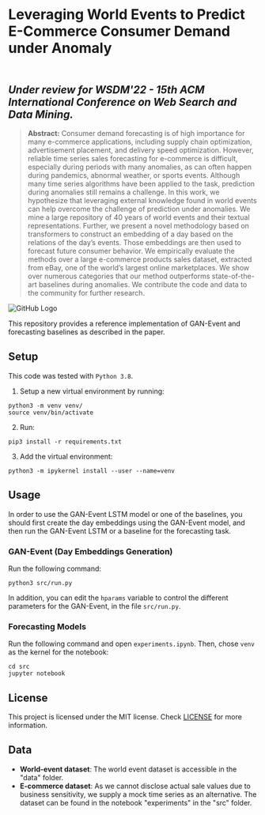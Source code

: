 # Leveraging World Events to Predict E-Commerce Consumer Demand under Anomaly
\
_Under review for WSDM'22 - 15th ACM International Conference on Web Search and Data Mining._
---
> **Abstract:** Consumer demand forecasting is of high importance for many e-commerce applications, including supply chain optimization, advertisement placement, and delivery speed optimization. 
However, reliable time series sales forecasting for e-commerce is difficult, especially during periods with many anomalies, as can often happen during pandemics, abnormal weather, or sports events. Although many time series algorithms have been applied to the task, prediction during anomalies still remains a challenge. 
In this work, we hypothesize that leveraging external knowledge found in world events can help overcome the challenge of prediction under anomalies. We mine a large repository of 40 years of world events and their textual representations. 
Further, we present a novel methodology based on transformers to construct an embedding of a day based on the relations of the day’s events. 
Those embeddings are then used to forecast future consumer behavior. 
We empirically evaluate the methods over a large e-commerce products sales dataset, extracted from eBay, one of the world’s largest online marketplaces. We show over numerous categories that our method outperforms state-of-the-art baselines during anomalies. We contribute the code and data to the community for further research.

![GitHub Logo](https://user-images.githubusercontent.com/57223242/119711281-04b85e80-be68-11eb-8907-1649b3cc847e.png)

This repository provides a reference implementation of GAN-Event and forecasting baselines as described in the paper.

## Setup

This code was tested with `Python 3.8`.

1. Setup a new virtual environment by running:
```shell script
python3 -m venv venv/
source venv/bin/activate
```

2. Run:
```shell script
pip3 install -r requirements.txt
```

3. Add the virtual environment:
```shell script
python3 -m ipykernel install --user --name=venv
```

## Usage
In order to use the GAN-Event LSTM model or one of the baselines,
you should first create the day embeddings using the GAN-Event model, 
and then run the GAN-Event LSTM or a baseline for the forecasting task.
### GAN-Event (Day Embeddings Generation)
Run the following command:
```shell script
python3 src/run.py
```
In addition, you can edit the `hparams` variable to control the different
parameters for the GAN-Event, in the file `src/run.py`.

### Forecasting Models
Run the following command and open `experiments.ipynb`.
Then, chose `venv` as the kernel for the notebook: 
```shell script
cd src
jupyter notebook
```

## License
This project is licensed under the MIT license. 
Check [LICENSE](LICENSE) for more information.


## Data
- **World-event dataset**: The world event dataset is accessible in the "data" folder. 
- **E-commerce dataset**: As we cannot disclose actual sale values due to business sensitivity, we supply a mock time series as an alternative.
The dataset can be found in the notebook "experiments" in the "src" folder.

